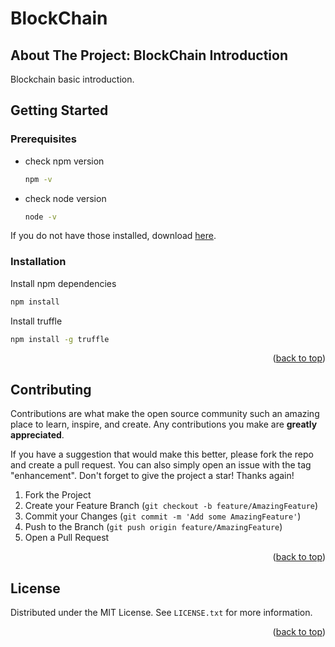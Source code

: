 # BlockChain

<div id="top"></div>
<!-- ABOUT THE PROJECT -->

## About The Project: BlockChain Introduction

Blockchain basic introduction.

<!-- GETTING STARTED -->

## Getting Started

### Prerequisites

- check npm version
  ```sh
  npm -v
  ```
- check node version
  ```sh
  node -v
  ```

If you do not have those installed, download [here](https://nodejs.org/en/).

### Installation

Install npm dependencies

```sh
npm install
```

Install truffle

```sh
npm install -g truffle
```

<p align="right">(<a href="#top">back to top</a>)</p>

<!-- CONTRIBUTING -->

## Contributing

Contributions are what make the open source community such an amazing place to learn, inspire, and create. Any contributions you make are **greatly appreciated**.

If you have a suggestion that would make this better, please fork the repo and create a pull request. You can also simply open an issue with the tag "enhancement".
Don't forget to give the project a star! Thanks again!

1. Fork the Project
2. Create your Feature Branch (`git checkout -b feature/AmazingFeature`)
3. Commit your Changes (`git commit -m 'Add some AmazingFeature'`)
4. Push to the Branch (`git push origin feature/AmazingFeature`)
5. Open a Pull Request

<p align="right">(<a href="#top">back to top</a>)</p>

<!-- LICENSE -->

## License

Distributed under the MIT License. See `LICENSE.txt` for more information.

<p align="right">(<a href="#top">back to top</a>)</p>
